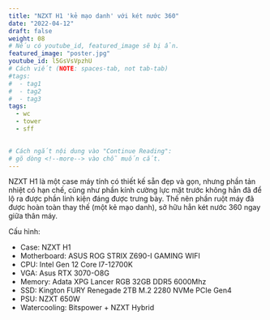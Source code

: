 ```yaml
---
title: "NZXT H1 'kẻ mạo danh' với két nước 360"
date: "2022-04-12"
draft: false
weight: 08
# Nếu có youtube_id, featured_image sẽ bị ẩn.
featured_image: "poster.jpg"
youtube_id: l5GsVsVpzhU
# Cách viết (NOTE: spaces-tab, not tab-tab)
#tags:
#  - tag1
#  - tag2
#  - tag3
tags:
  - wc
  - tower
  - sff
 

# Cách ngắt nội dung vào "Continue Reading":
# gõ dòng <!--more--> vào chỗ muốn cắt.
---
```


NZXT H1 là một case máy tính có thiết kế sẵn đẹp và gọn, nhưng phần tản nhiệt có hạn chế, cũng như phần kính cường lực mặt trước không hẳn đã để lộ ra được phần linh kiện đáng được trưng bày. Thế nên phần ruột máy đã được hoàn toàn thay thế (một kẻ mạo danh), sở hữu hẳn két nước 360 ngay giữa thân máy.
<!--more-->
Cấu hình:
- Case: NZXT H1
- Motherboard: ASUS ROG STRIX Z690-I GAMING WIFI
- CPU: Intel Gen 12 Core I7-12700K 
- VGA: Asus RTX 3070-O8G
- Memory: Adata XPG Lancer RGB 32GB DDR5 6000Mhz
- SSD: Kington FURY Renegade 2TB M.2 2280 NVMe PCIe Gen4 
- PSU: NZXT 650W
- Watercooling: Bitspower + NZXT Hybrid